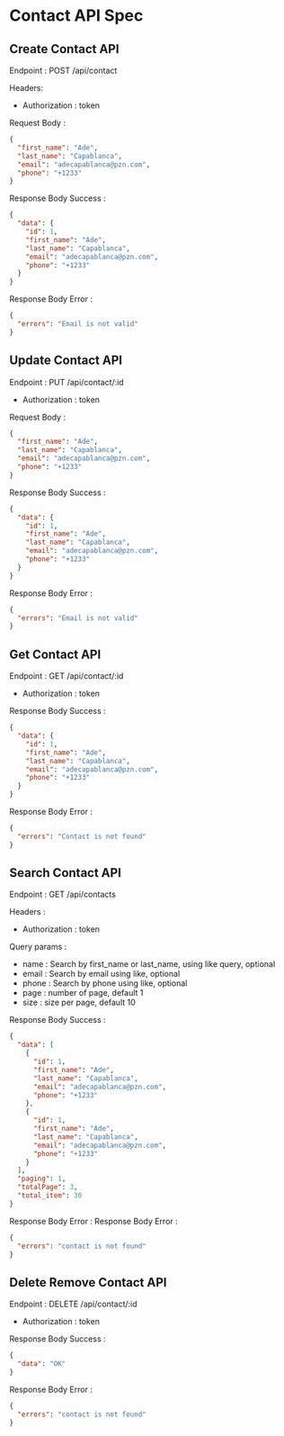 # Contact API Spec

## Create Contact API

Endpoint : POST /api/contact

Headers: 
- Authorization : token

Request Body :

```json
{
  "first_name": "Ade",
  "last_name": "Capablanca",
  "email": "adecapablanca@pzn.com",
  "phone": "+1233" 
}
```

Response Body Success :

```json
{
  "data": {
    "id": 1,
    "first_name": "Ade",
    "last_name": "Capablanca",
    "email": "adecapablanca@pzn.com",
    "phone": "+1233"
  }
}
```

Response Body Error : 

```json
{
  "errors": "Email is not valid"
}
```

## Update Contact API
Endpoint : PUT /api/contact/:id

- Authorization : token

Request Body :

```json
{
  "first_name": "Ade",
  "last_name": "Capablanca",
  "email": "adecapablanca@pzn.com",
  "phone": "+1233" 
}
```

Response Body Success :

```json
{
  "data": {
    "id": 1,
    "first_name": "Ade",
    "last_name": "Capablanca",
    "email": "adecapablanca@pzn.com",
    "phone": "+1233"
  }
}
```


Response Body Error :
```json
{
  "errors": "Email is not valid"
}
```


## Get Contact API
Endpoint : GET /api/contact/:id

- Authorization : token

Response Body Success :
```json
{
  "data": {
    "id": 1,
    "first_name": "Ade",
    "last_name": "Capablanca",
    "email": "adecapablanca@pzn.com",
    "phone": "+1233"
  }
}
```

Response Body Error :

```json
{
  "errors": "Contact is not found" 
}
```

## Search Contact API
Endpoint : GET /api/contacts

Headers : 
- Authorization : token

Query params : 
- name : Search by first_name or last_name, using like query, optional
- email : Search by email using like, optional
- phone : Search by phone using like, optional
- page : number of page, default 1
- size : size per page, default 10


Response Body Success :

```json
{
  "data": [
    {
      "id": 1,
      "first_name": "Ade",
      "last_name": "Capablanca",
      "email": "adecapablanca@pzn.com",
      "phone": "+1233"
    },
    {
      "id": 1,
      "first_name": "Ade",
      "last_name": "Capablanca",
      "email": "adecapablanca@pzn.com",
      "phone": "+1233"
    }
  ],
  "paging": 1,
  "totalPage": 3,
  "total_item": 30
}
```

Response Body Error :
Response Body Error :
```json
{
  "errors": "contact is not found"
}
```

## Delete Remove Contact API
Endpoint : DELETE /api/contact/:id
        
- Authorization : token

Response Body Success :

```json
{
  "data": "OK"
}
```

Response Body Error :
```json
{
  "errors": "contact is not found"
}
```
